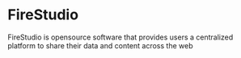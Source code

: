 # FireStudio
FireStudio is opensource software that provides users a centralized platform to share their data and content across the web
